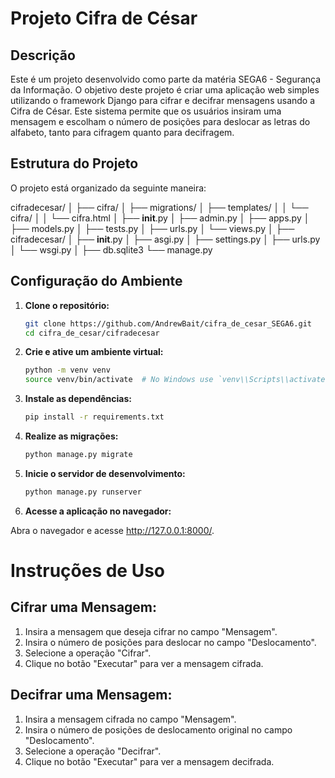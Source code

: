 # Projeto Cifra de César

## Descrição

Este é um projeto desenvolvido como parte da matéria SEGA6 - Segurança da Informação. O objetivo deste projeto é criar uma aplicação web simples utilizando o framework Django para cifrar e decifrar mensagens usando a Cifra de César. Este sistema permite que os usuários insiram uma mensagem e escolham o número de posições para deslocar as letras do alfabeto, tanto para cifragem quanto para decifragem.

## Estrutura do Projeto

O projeto está organizado da seguinte maneira:

cifradecesar/
│
├── cifra/
│   ├── migrations/
│   ├── templates/
│   │   └── cifra/
│   │       └── cifra.html
│   ├── __init__.py
│   ├── admin.py
│   ├── apps.py
│   ├── models.py
│   ├── tests.py
│   ├── urls.py
│   └── views.py
│
├── cifradecesar/
│   ├── __init__.py
│   ├── asgi.py
│   ├── settings.py
│   ├── urls.py
│   └── wsgi.py
│
├── db.sqlite3
└── manage.py





## Configuração do Ambiente

1. **Clone o repositório:**

   ```bash
   git clone https://github.com/AndrewBait/cifra_de_cesar_SEGA6.git
   cd cifra_de_cesar/cifradecesar

2. **Crie e ative um ambiente virtual:**

    ```bash
    python -m venv venv
    source venv/bin/activate  # No Windows use `venv\\Scripts\\activate`


3. **Instale as dependências:**

   ```bash
   pip install -r requirements.txt


4. **Realize as migrações:**

   ```bash
   python manage.py migrate


5. **Inicie o servidor de desenvolvimento:**

   ```bash
   python manage.py runserver


6. **Acesse a aplicação no navegador:**

Abra o navegador e acesse http://127.0.0.1:8000/.


# Instruções de Uso

## Cifrar uma Mensagem:
1. Insira a mensagem que deseja cifrar no campo "Mensagem".
2. Insira o número de posições para deslocar no campo "Deslocamento".
3. Selecione a operação "Cifrar".
4. Clique no botão "Executar" para ver a mensagem cifrada.

## Decifrar uma Mensagem:
1. Insira a mensagem cifrada no campo "Mensagem".
2. Insira o número de posições de deslocamento original no campo "Deslocamento".
3. Selecione a operação "Decifrar".
4. Clique no botão "Executar" para ver a mensagem decifrada.
